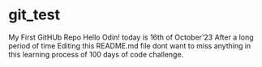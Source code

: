 # git_test
My First GitHUb Repo
Hello Odin!
today is 16th of October'23
After a long period of time Editing this README.md file
dont want to miss anything in this learning process of 100 days of code challenge.